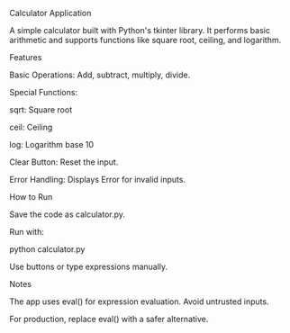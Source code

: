 Calculator Application

A simple calculator built with Python's tkinter library. It performs basic arithmetic and supports functions like square root, ceiling, and logarithm.

Features

Basic Operations: Add, subtract, multiply, divide.

Special Functions:

sqrt: Square root

ceil: Ceiling

log: Logarithm base 10

Clear Button: Reset the input.

Error Handling: Displays Error for invalid inputs.

How to Run

Save the code as calculator.py.

Run with:

python calculator.py

Use buttons or type expressions manually.

Notes

The app uses eval() for expression evaluation. Avoid untrusted inputs.

For production, replace eval() with a safer alternative.
